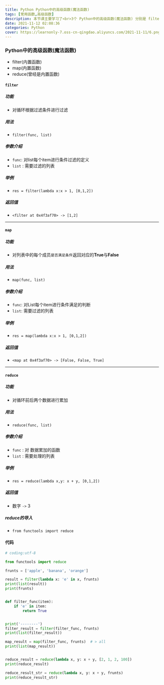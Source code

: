 ```yaml
---
title: Python Python中的高级函数(魔法函数)
tags: [常用函数,高级函数]
description: 本节课主要学习了<br>3个 Python中的高级函数(魔法函数) 分别是 filter,map,reduce
date: 2021-11-12 02:08:36
categories: Python
cover: https://learnonly-7.oss-cn-qingdao.aliyuncs.com/2021-11-11/6.png
---
```


### Python中的高级函数(魔法函数)

- filter(内置函数)
- map(内置函数)
- reduce(曾经是内置函数)

#### `filter`

##### 功能

- 对循环根据过滤条件进行过滤

##### 用法

- `filter(func, list)`

##### 参数介绍

- `func`: 对list每个item进行条件过滤的定义
- `list` : 需要过滤的列表

##### 举例

- `res = filter(lambda x:x > 1, [0,1,2])`

##### 返回值

- `<filter at 0x4f3af70> -> [1,2]`

--------------------------

#### `map`

##### 功能

- 对列表中的每个成员`是否满足条件`返回对应的**True**与**False**

##### 用法

- `map(func, list)`

##### 参数介绍

- `func`: 对List每个item进行条件满足的判断
- `list`: 需要过滤的列表

##### 举例

- `res = map(lambda x:x > 1, [0,1,2])`

##### 返回值

- `<map at 0x4f3af70> -> [False, False, True]`

---------------

#### `reduce`

##### 功能

- 对循环前后两个数据进行累加

##### 用法

- `reduce(func, list)`

##### 参数介绍

- `func` : 对 数据累加的函数
- `list` : 需要处理的列表

##### 举例

- `res = reduce(lambda x,y: x + y, [0,1,2])`

##### 返回值

- 数字  `->` 3

##### reduce的导入

- `from functools import reduce`

#### 代码

```python
# coding:utf-8

from functools import reduce

frunts = ['apple', 'banana', 'orange']

result = filter(lambda x: 'e' in x, frunts)
print(list(result))
print(frunts)


def filter_func(item):
    if 'e' in item:
        return True


print('--------')
filter_result = filter(filter_func, frunts)
print(list(filter_result))

map_result = map(filter_func, frunts)  # > all
print(list(map_result))


reduce_result = reduce(lambda x, y: x + y, [2, 1, 2, 100])
print(reduce_result)

reduce_result_str = reduce(lambda x, y: x + y, frunts)
print(reduce_result_str)

```
